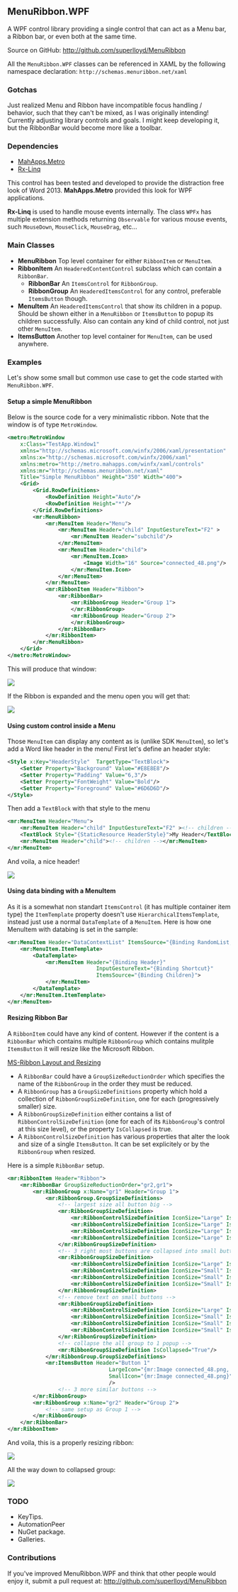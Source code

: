 ## MenuRibbon.WPF
A WPF control library providing a single control that can act as a Menu bar, a Ribbon bar, or even both at the same time.

Source on GitHub: http://github.com/superlloyd/MenuRibbon

All the `MenuRibbon.WPF` classes can be referenced in XAML by the following namespace declaration:
`http://schemas.menuribbon.net/xaml`


### Gotchas
Just realized Menu and Ribbon have incompatible focus handling / behavior, such that they can't be mixed, as I was originally intending!
Currently adjusting library controls and goals. I might keep developing it, but the RibbonBar would become more like a toolbar.


### Dependencies
- [MahApps.Metro](http://mahapps.com) 
- [Rx-Linq](https://www.nuget.org/packages/Rx-Linq) 

This control has been tested and developed to provide the distraction free look of Word 2013. **MahApps.Metro** provided this look for WPF applications.

**Rx-Linq** is used to handle mouse events internally. The class `WPFx` has multiple extension methods returning `Observable` for various mouse events, such `MouseDown`, `MouseClick`, `MouseDrag`, etc...


### Main Classes
- **MenuRibbon** Top level container for either `RibbonItem` or `MenuItem`.
- **RibbonItem** An `HeaderedContentControl` subclass which can contain a `RibbonBar`.
  - **RibbonBar** An `ItemsControl` for `RibbonGroup`.
  - **RibbonGroup** An `HeaderedItemsControl` for any control, preferable `ItemsButton` though.
- **MenuItem** An `HeaderedItemsControl` that show its children in a popup. Should be shown either in a `MenuRibbon` or `ItemsButton` to popup its children successfully. Also can contain any kind of child control, not just other `MenuItem`.
- **ItemsButton** Another top level container for `MenuItem`, can be used anywhere.


### Examples
Let's show some small but common use case to get the code started with `MenuRibbon.WPF`.


#### Setup a simple MenuRibbon
Below is the source code for a very minimalistic ribbon. Note that the window is of type `MetroWindow`.

```XML
<metro:MetroWindow 
	x:Class="TestApp.Window1"
	xmlns="http://schemas.microsoft.com/winfx/2006/xaml/presentation"
	xmlns:x="http://schemas.microsoft.com/winfx/2006/xaml"
	xmlns:metro="http://metro.mahapps.com/winfx/xaml/controls"
	xmlns:mr="http://schemas.menuribbon.net/xaml"
	Title="Simple MenuRibbon" Height="350" Width="400">
	<Grid>
		<Grid.RowDefinitions>
			<RowDefinition Height="Auto"/>
			<RowDefinition Height="*"/>
		</Grid.RowDefinitions>
		<mr:MenuRibbon>
			<mr:MenuItem Header="Menu">
				<mr:MenuItem Header="child" InputGestureText="F2" >
					<mr:MenuItem Header="subchild"/>
				</mr:MenuItem>
				<mr:MenuItem Header="child">
					<mr:MenuItem.Icon>
						<Image Width="16" Source="connected_48.png"/>
					</mr:MenuItem.Icon>
				</mr:MenuItem>
			</mr:MenuItem>
			<mr:RibbonItem Header="Ribbon">
				<mr:RibbonBar>
					<mr:RibbonGroup Header="Group 1">
					</mr:RibbonGroup>
					<mr:RibbonGroup Header="Group 2">
					</mr:RibbonGroup>
				</mr:RibbonBar>
			</mr:RibbonItem>
		</mr:MenuRibbon>
	</Grid>
</metro:MetroWindow>
```
This will produce that window:

![](./docs/simple1.png)

If the Ribbon is expanded and the menu open you will get that:

![](./docs/simple2.png)


#### Using custom control inside a Menu
Those `MenuItem` can display any content as is (unlike SDK `MenuItem`), so let's add a Word like header in the menu!
First let's define an header style:
```XML
<Style x:Key="HeaderStyle"  TargetType="TextBlock">
	<Setter Property="Background" Value="#E8E8E8"/>
	<Setter Property="Padding" Value="6,3"/>
	<Setter Property="FontWeight" Value="Bold"/>
	<Setter Property="Foreground" Value="#6D6D6D"/>
</Style>
```
Then add a `TextBlock` with that style to the menu
```XML
<mr:MenuItem Header="Menu">
	<mr:MenuItem Header="child" InputGestureText="F2" ><!-- children --></mr:MenuItem>
	<TextBlock Style="{StaticResource HeaderStyle}">My Header</TextBlock>
	<mr:MenuItem Header="child"><!-- children --></mr:MenuItem>
</mr:MenuItem>
```
And voila, a nice header!

![](./docs/simple3.png)


#### Using data binding with a MenuItem
As it is a somewhat non standart `ItemsControl` (it has multiple container item type) the `ItemTemplate` property doesn't use `HierarchicalItemsTemplate`, instead just use a normal `DataTemplate` of a `MenuItem`.
Here is how one MenuItem with databing is set in the sample:
```XML
<mr:MenuItem Header="DataContextList" ItemsSource="{Binding RandomList, ElementName=root}">
	<mr:MenuItem.ItemTemplate>
		<DataTemplate>
			<mr:MenuItem Header="{Binding Header}"
							InputGestureText="{Binding Shortcut}"
							ItemsSource="{Binding Children}">
			</mr:MenuItem>
		</DataTemplate>
	</mr:MenuItem.ItemTemplate>
</mr:MenuItem>
```

#### Resizing Ribbon Bar
A `RibbonItem` could have any kind of content. However if the content is a `RibbonBar` which contains multiple `RibbonGroup` which contains mulitple `ItemsButton` it will resize like the Microsoft Ribbon.

[MS-Ribbon Layout and Resizing](http://msdn.microsoft.com/en-us/library/ff701790(v=vs.110).aspx)

- A `RibbonBar` could have a `GroupSizeReductionOrder` which specifies the name of the `RibbonGroup` in the order they must be reduced.
- A `RibbonGroup` has a `GroupSizeDefinitions` property which hold a collection of `RibbonGroupSizeDefinition`, one for each (progressively smaller) size.
- A `RibbonGroupSizeDefinition` either contains a list of `RibbonControlSizeDefinition` (one for each of its `RibbonGroup`'s control at this size level), or the property `IsCollapsed` is true.
- A `RibbonControlSizeDefinition` has various properties that alter the look and size of a single `ItemsButton`. It can be set explicitely or by the `RibbonGroup` when resized.

Here is a simple `RibbonBar` setup.
```XML
<mr:RibbonItem Header="Ribbon">
	<mr:RibbonBar GroupSizeReductionOrder="gr2,gr1">
		<mr:RibbonGroup x:Name="gr1" Header="Group 1">
			<mr:RibbonGroup.GroupSizeDefinitions>
				<!-- largest size all button big -->
				<mr:RibbonGroupSizeDefinition>
					<mr:RibbonControlSizeDefinition IconSize="Large" IsHeaderVisible="True"/>
					<mr:RibbonControlSizeDefinition IconSize="Large" IsHeaderVisible="True"/>
					<mr:RibbonControlSizeDefinition IconSize="Large" IsHeaderVisible="True"/>
					<mr:RibbonControlSizeDefinition IconSize="Large" IsHeaderVisible="True"/>
				</mr:RibbonGroupSizeDefinition>
				<!-- 3 right most buttons are collapsed into small buttons -->
				<mr:RibbonGroupSizeDefinition>
					<mr:RibbonControlSizeDefinition IconSize="Large" IsHeaderVisible="True"/>
					<mr:RibbonControlSizeDefinition IconSize="Small" IsHeaderVisible="True"/>
					<mr:RibbonControlSizeDefinition IconSize="Small" IsHeaderVisible="True"/>
					<mr:RibbonControlSizeDefinition IconSize="Small" IsHeaderVisible="True"/>
				</mr:RibbonGroupSizeDefinition>
				<!-- remove text on small buttons -->
				<mr:RibbonGroupSizeDefinition>
					<mr:RibbonControlSizeDefinition IconSize="Large" IsHeaderVisible="True"/>
					<mr:RibbonControlSizeDefinition IconSize="Small" IsHeaderVisible="False"/>
					<mr:RibbonControlSizeDefinition IconSize="Small" IsHeaderVisible="False"/>
					<mr:RibbonControlSizeDefinition IconSize="Small" IsHeaderVisible="False"/>
				</mr:RibbonGroupSizeDefinition>
				<!-- collapse the all group to 1 popup -->
				<mr:RibbonGroupSizeDefinition IsCollapsed="True"/>
			</mr:RibbonGroup.GroupSizeDefinitions>
			<mr:ItemsButton Header="Button 1" 
								LargeIcon="{mr:Image connected_48.png, Width=32, Height=32}"
								SmallIcon="{mr:Image connected_48.png}"
								/>
				<!-- 3 more similar buttons -->
		</mr:RibbonGroup>
		<mr:RibbonGroup x:Name="gr2" Header="Group 2">
			<!-- same setup as Group 1 -->
		</mr:RibbonGroup>
	</mr:RibbonBar>
</mr:RibbonItem>
```
And voila, this is a properly resizing ribbon:

![](./docs/simple4.png)

All the way down to collapsed group:

![](./docs/simple5.jpg)


### TODO
- KeyTips.
- AutomationPeer
- NuGet package.
- Galleries.


### Contributions

If you've improved MenuRibbon.WPF and think that other people would enjoy it, submit a pull request at:
http://github.com/superlloyd/MenuRibbon
